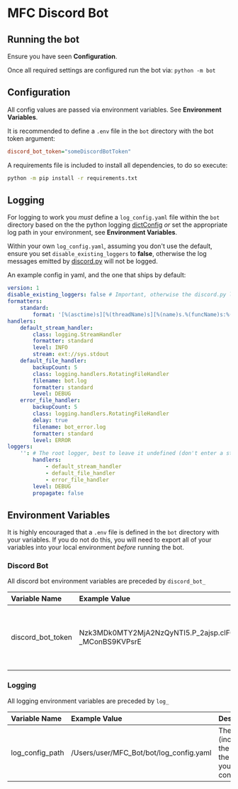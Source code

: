 # MFC Discord Bot

## Running the bot

Ensure you have seen **Configuration**. 

Once all required settings are configured run the bot via: `python -m bot`


## Configuration

All config values are passed via environment variables. See **Environment Variables**.

It is recommended to define a `.env` file in the `bot` directory with the bot token argument:
```ini
discord_bot_token="someDiscordBotToken"
```

A requirements file is included to install all dependencies, to do so execute:

```bash
python -m pip install -r requirements.txt
```


## Logging

For logging to work you *must* define a `log_config.yaml` file within the `bot` directory based on the the python
logging [dictConfig](https://docs.python.org/3/library/logging.config.html#dictionary-schema-details) *or* set the 
appropriate log path in your environment, see **Environment Variables**. 

Within your own `log_config.yaml`, assuming you don't use the default, ensure you set `disable_existing_loggers` to
**false**, otherwise the log messages emitted by [discord.py](https://discordpy.readthedocs.io/en/latest/index.html)
will not be logged.

An example config in yaml, and the one that ships by default:

```yaml
version: 1
disable_existing_loggers: false # Important, otherwise the discord.py logs will not be logged. Keep this as false
formatters:
    standard:
        format: '[%(asctime)s][%(threadName)s][%(name)s.%(funcName)s:%(lineno)d][%(levelname)s] %(message)s'
handlers:
    default_stream_handler:
        class: logging.StreamHandler
        formatter: standard
        level: INFO
        stream: ext://sys.stdout
    default_file_handler:
        backupCount: 5
        class: logging.handlers.RotatingFileHandler
        filename: bot.log
        formatter: standard
        level: DEBUG
    error_file_handler:
        backupCount: 5
        class: logging.handlers.RotatingFileHandler
        delay: true
        filename: bot_error.log
        formatter: standard
        level: ERROR
loggers:
    '': # The root logger, best to leave it undefined (don't enter a string)
        handlers:
            - default_stream_handler
            - default_file_handler
            - error_file_handler
        level: DEBUG
        propagate: false
```


## Environment Variables

It is highly encouraged that a `.env` file is defined in the `bot` directory with your variables. If you do not do this,
you will need to export all of your variables into your local environment *before* running the bot.


### Discord Bot

All discord bot environment variables are preceded by `discord_bot_`

| Variable Name      | Example Value                                                | Description 
| :---               | :---                                                         | :---        
| discord_bot_token  | Nzk3MDk0MTY2MjA2NzQyNTI5.P_2ajsp.clF0tD4CA0Nb-_MConBS9KVPsrE | Your discord bot's token, found at the [discord developer portal](https://discord.com/developers/applications)


### Logging

All logging environment variables are preceded by `log_`

| Variable Name   | Example Value                           | Description
| :---            | :---                                    | :---
| log_config_path | /Users/user/MFC_Bot/bot/log_config.yaml | The path (including the name of the file) of your log config.
